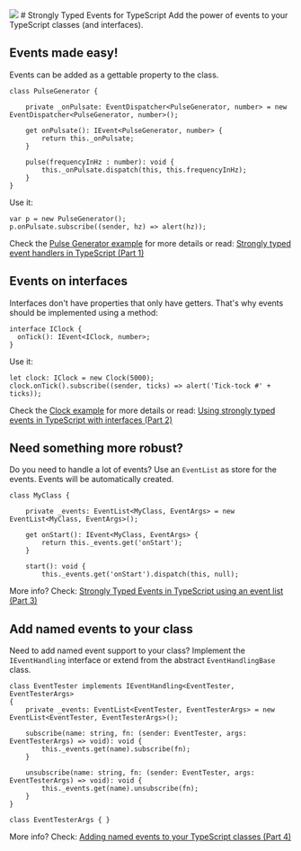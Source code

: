 <img src="http://keestalkstech.com/wp-content/uploads/2016/03/lightning-bolt-1203953_1280-590x332.png" />
# Strongly Typed Events for TypeScript
Add the power of events to your TypeScript classes (and interfaces).

## Events made easy!
Events can be added as a gettable property to the class.
```
class PulseGenerator {

	private _onPulsate: EventDispatcher<PulseGenerator, number> = new EventDispatcher<PulseGenerator, number>();

	get onPulsate(): IEvent<PulseGenerator, number> {
		return this._onPulsate;
	}

	pulse(frequencyInHz : number): void {
		this._onPulsate.dispatch(this, this.frequencyInHz);
	}
}
```
Use it:
```
var p = new PulseGenerator();
p.onPulsate.subscribe((sender, hz) => alert(hz));
```

Check the <a href="https://github.com/KeesCBakker/Strongly-Typed-Events-for-TypeScript/blob/master/example.pulse-generator.ts">Pulse Generator example</a> for more details or read: <a href="http://keestalkstech.com/2016/03/strongly-typed-event-handlers-in-typescript-part-1/">Strongly typed event handlers in TypeScript (Part 1)</a>

## Events on interfaces
Interfaces don't have properties that only have getters. That's why events should be implemented using a method:

```
interface IClock {
  onTick(): IEvent<IClock, number>;
}
```

Use it:

```
let clock: IClock = new Clock(5000);
clock.onTick().subscribe((sender, ticks) => alert('Tick-tock #' + ticks));
```

Check the <a href="https://github.com/KeesCBakker/Strongly-Typed-Events-for-TypeScript/blob/master/example.clock.ts">Clock example</a> for more details or read: <a href="http://keestalkstech.com/2016/03/using-strongly-typed-events-in-typescript-with-interfaces-part2/">Using strongly typed events in TypeScript with interfaces (Part 2)</a>


## Need something more robust?
Do you need to handle a lot of events? Use an `EventList` as store for the events. Events will be automatically created.

```
class MyClass {

    private _events: EventList<MyClass, EventArgs> = new EventList<MyClass, EventArgs>();

    get onStart(): IEvent<MyClass, EventArgs> {
        return this._events.get('onStart');
    }

    start(): void {
        this._events.get('onStart').dispatch(this, null);
```
More info? Check: <a href="http://keestalkstech.com/2016/03/strongly-typed-events-in-typescript-using-an-event-list-part-3/">Strongly Typed Events in TypeScript using an event list (Part 3)</a>


## Add named events to your class
Need to add named event support to your class? Implement the `IEventHandling` interface or extend from the abstract `EventHandlingBase` class. 
```
class EventTester implements IEventHandling<EventTester, EventTesterArgs>
{
    private _events: EventList<EventTester, EventTesterArgs> = new EventList<EventTester, EventTesterArgs>();

    subscribe(name: string, fn: (sender: EventTester, args: EventTesterArgs) => void): void {
        this._events.get(name).subscribe(fn);
    }

    unsubscribe(name: string, fn: (sender: EventTester, args: EventTesterArgs) => void): void {
        this._events.get(name).unsubscribe(fn);
    }
}

class EventTesterArgs { }
```
More info? Check: <a href="http://keestalkstech.com/2016/03/adding-named-events-to-your-class-part-4/">Adding named events to your TypeScript classes (Part 4)</a>
